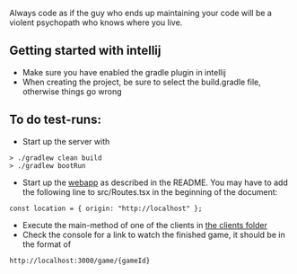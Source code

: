 Always code as if the guy who ends up maintaining your code will be a violent psychopath who knows where you live.

## Getting started with intellij
  - Make sure you have enabled the gradle plugin in intellij
  - When creating the project, be sure to select the build.gradle file, otherwise things go wrong

## To do test-runs:
  - Start up the server with 
```
> ./gradlew clean build
> ./gradlew bootRun
```
  - Start up the [webapp](https://github.com/cygni/paintbot-webapp) as described in the README. You may have to add the following line to src/Routes.tsx in the beginning of the document:
```
const location = { origin: "http://localhost" };
```
  - Execute the main-method of one of the clients in [the clients folder](https://github.com/cygni/paintbot/tree/develop/client/src/main/java/se/cygni/paintbot)
  - Check the console for a link to watch the finished game, it should be in the format of 
```
http://localhost:3000/game/{gameId}
```
